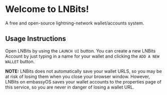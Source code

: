 # Welcome to LNBits!

A free and open-source lightning-network wallet/accounts system.
## Usage Instructions

Open LNBits by using the `LAUNCH UI` button. You can create a new LNBits Account by just typing in a name for your wallet and clicking the `ADD A NEW WALLET` button.

**NOTE:** LNBits does not automatically save your wallet URLS, so you may be at risk of losing them when you close your browser window. However, LNBits on embassyOS saves your wallet accounts to the properties page of this service, so you are never in danger of losing a wallet URL.
